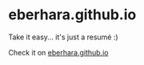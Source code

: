 # eberhara.github.io

Take it easy... it's just a resumé :)

Check it on [eberhara.github.io](https://eberhara.github.io/)
